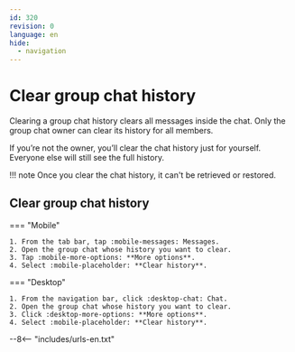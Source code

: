```yaml
---
id: 320
revision: 0
language: en
hide:
  - navigation
---
```


# Clear group chat history

Clearing a group chat history clears all messages inside the chat. Only the group chat owner can clear its history for all members.

If you’re not the owner, you’ll clear the chat history just for yourself. Everyone else will still see the full history.

!!! note
     Once you clear the chat history, it can't be retrieved or restored.

## Clear group chat history

=== "Mobile"

    1. From the tab bar, tap :mobile-messages: Messages.
    2. Open the group chat whose history you want to clear.
    3. Tap :mobile-more-options: **More options**.
    4. Select :mobile-placeholder: **Clear history**.

=== "Desktop"

    1. From the navigation bar, click :desktop-chat: Chat.
    2. Open the group chat whose history you want to clear.
    3. Click :desktop-more-options: **More options**.
    4. Select :mobile-placeholder: **Clear history**.

--8<-- "includes/urls-en.txt"
